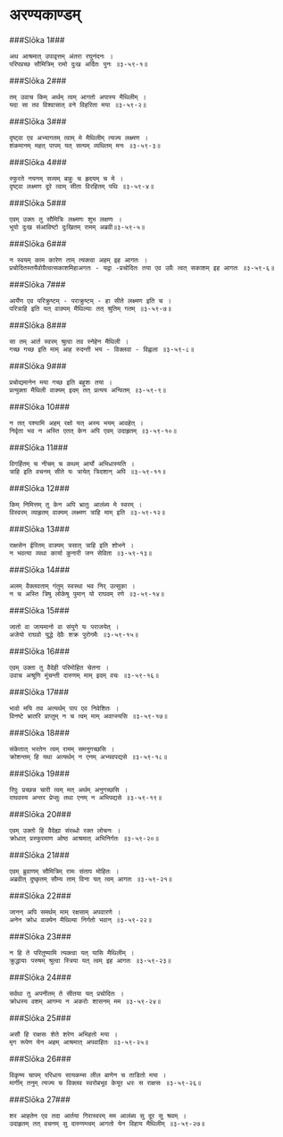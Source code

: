 अरण्यकाण्डम्
===============================


###Slōka 1###


    अथ आश्रमात् उपावृत्तम् अंतरा रघुनंदनः ।
    परिपप्रच्छ सौमित्रिम् रामो दुःख अर्दितः पुनः ॥३-५९-१॥


###Slōka 2###


    तम् उवाच किम् अर्थम् त्वम् आगतो अपास्य मैथिलीम् ।
    यदा सा तव विश्वासात् वने विहरिता मया ॥३-५९-२॥


###Slōka 3###


    दृष्ट्वा एव अभ्यागतम् त्वाम् मे मैथिलीम् त्यज्य लक्ष्मण ।
    शंकमानम् महत् पापम् यत् सत्यम् व्यथितम् मनः ॥३-५९-३॥


###Slōka 4###


    स्फुरते नयनम् सव्यम् बाहुः च हृदयम् च मे ।
    दृष्ट्वा लक्ष्मण दूरे त्वाम् सीता विरहितम् पथि ॥३-५९-४॥


###Slōka 5###


    एवम् उक्तः तु सौमित्रिः लक्ष्मणः शुभ लक्षणः ।
    भूयो दुःख संआविष्टो दुःखितम् रामम् अब्रवी॥३-५९-५॥


###Slōka 6###


    न स्वयम् काम कारेण ताम् त्यक्त्वा अहम् इह आगतः ।
    प्रचोदितस्तयैवोग्रैत्वत्सकाशमिहाअगतः - यद्वा -प्रचोदितः तया एव उग्रैः त्वत् सकाशम् इह आगतः ॥३-५९-६॥


###Slōka 7###


    आर्येण एव परिक्रुष्टम् - पराक्रुष्टम् - हा सीते लक्ष्मण इति च ।
    परित्राहि इति यत् वाक्यम् मैथिल्याः तत् श्रुतिम् गतम् ॥३-५९-७॥


###Slōka 8###


    सा तम् आर्त स्वरम् श्रुत्वा तव स्नेहेन मैथिली ।
    गच्छ गच्छ इति माम् आह रुदन्ती भय - विक्लवा - विह्वला ॥३-५९-८॥


###Slōka 9###


    प्रचोद्यमानेन मया गच्छ इति बहुशः तया ।
    प्रत्युक्ता मैथिली वाक्यम् इदम् तत् प्रत्यय अन्वितम् ॥३-५९-९॥


###Slōka 10###


    न तत् पश्यामि अहम् रक्षो यत् अस्य भयम् आवहेत् ।
    निर्वृता भव न अस्ति एतत् केन अपि एवम् उदाहृतम् ॥३-५९-१०॥


###Slōka 11###


    विगर्हितम् च नीचम् च कथम् आर्यो अभिधास्यति ।
    त्राहि इति वचनम् सीते यः त्रायेत् त्रिदशान् अपि ॥३-५९-११॥


###Slōka 12###


    किम् निमित्तम् तु केन अपि भ्रातुः आलंब्य मे स्वरम् ।
    विस्वरम् व्याहृतम् वाक्यम् लक्ष्मण त्राहि माम् इति ॥३-५९-१२॥


###Slōka 13###


    राक्षसेन ईरितम् वाक्यम् त्रसात् त्राहि इति शोभने ।
    न भवत्या व्यथा कार्या कुनारी जन सेविता ॥३-५९-१३॥


###Slōka 14###


    अलम् वैक्लवताम् गंतुम् स्वस्था भव निर् उत्सुका ।
    न च अस्ति त्रिषु लोकेषु पुमान् यो राघवम् रणे ॥३-५९-१४॥


###Slōka 15###


    जातो वा जायमानो वा संयुगे यः पराजयेत् ।
    अजेयो राघवो युद्धे देवैः शक्र पुरोगमैः ॥३-५९-१५॥


###Slōka 16###


    एवम् उक्ता तु वैदेही परिमोहित चेतना ।
    उवाच अश्रूणि मुंचन्ती दारुणम् माम् इदम् वचः ॥३-५९-१६॥


###Slōka 17###


    भावो मयि तव अत्यर्थम् पाप एव निवेशितः ।
    विनष्टे भ्रातरि प्राप्तुम् न च त्वम् माम् अवाप्स्यसि ॥३-५९-१७॥


###Slōka 18###


    संकेतात् भरतेन त्वम् रामम् समनुगच्छसि ।
    क्रोशन्तम् हि यथा अत्यर्थम् न एनम् अभ्यवपद्यसे ॥३-५९-१८॥


###Slōka 19###


    रिपुः प्रच्छन्न चारी त्वम् मत् अर्थम् अनुगच्छसि ।
    राघवस्य अन्तर प्रेप्सुः तथा एनम् न अभिपद्यसे ॥३-५९-१९॥


###Slōka 20###


    एवम् उक्तो हि वैदेह्या संरब्धो रक्त लोचनः ।
    क्रोधात् प्रस्फुरमाण ओष्ठ आश्रमात् अभिनिर्गतः ॥३-५९-२०॥


###Slōka 21###


    एवम् ब्रुवाणम् सौमित्रिम् रामः संताप मोहितः ।
    अब्रवीत् दुष्कृतम् सौम्य ताम् विना यत् त्वम् आगतः ॥३-५९-२१॥


###Slōka 22###


    जानन् अपि समर्थम् माम् रक्षसाम् अपवारणे ।
    अनेन क्रोध वाक्येन मैथिल्या निर्गतो भवान् ॥३-५९-२२॥


###Slōka 23###


    न हि ते परितुष्यामि त्यक्त्वा यत् यासि मैथिलीम् ।
    क्रुद्धायाः परुषम् श्रुत्वा स्त्रिया यत् त्वम् इह आगतः ॥३-५९-२३॥


###Slōka 24###


    सर्वथा तु अपनीतम् ते सीतया यत् प्रचोदितः ।
    क्रोधस्य वशम् आगम्य न अकरोः शासनम् मम ॥३-५९-२४॥


###Slōka 25###


    असौ हि राक्षसः शेते शरेण अभिहतो मया ।
    मृग रूपेण येन अहम् आश्रमात् अपवाहितः ॥३-५९-२५॥


###Slōka 26###


    विकृष्य चापम् परिधाय सायकम्स लील बाणेन च ताडितो मया ।
    मार्गीम् तनुम् त्यज्य च विक्लव स्वरोबभूव केयूर धरः स राक्षसः ॥३-५९-२६॥


###Slōka 27###


    शर आहतेन एव तदा आर्तया गिरास्वरम् मम आलंब्य सु दूर सु श्रवम् ।
    उदाहृतम् तत् वचनम् सु दारुणम्त्वम् आगतो येन विहाय मैथिलीम् ॥३-५९-२७॥


